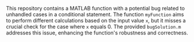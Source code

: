 This repository contains a MATLAB function with a potential bug related to unhandled cases in a conditional statement. The function `myFunction` aims to perform different calculations based on the input value `x`, but it misses a crucial check for the case where `x` equals 0. The provided `bugSolution.m` addresses this issue, enhancing the function's robustness and correctness.